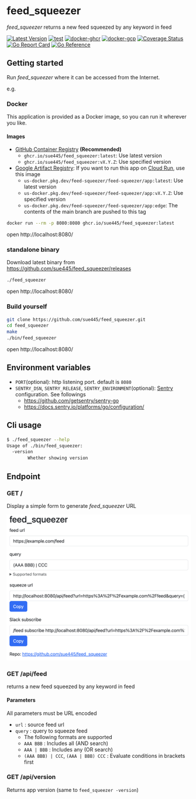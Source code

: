 # feed_squeezer
_feed_squeezer_ returns a new feed squeezed by any keyword in feed

[![Latest Version](https://img.shields.io/github/v/release/sue445/feed_squeezer)](https://github.com/sue445/feed_squeezer/releases)
[![test](https://github.com/sue445/feed_squeezer/actions/workflows/test.yml/badge.svg)](https://github.com/sue445/feed_squeezer/actions/workflows/test.yml)
[![docker-ghcr](https://github.com/sue445/feed_squeezer/actions/workflows/docker-ghcr.yml/badge.svg)](https://github.com/sue445/feed_squeezer/actions/workflows/docker-ghcr.yml)
[![docker-gcp](https://github.com/sue445/feed_squeezer/actions/workflows/docker-gcp.yml/badge.svg)](https://github.com/sue445/feed_squeezer/actions/workflows/docker-gcp.yml)
[![Coverage Status](https://coveralls.io/repos/github/sue445/feed_squeezer/badge.svg?branch=main)](https://coveralls.io/github/sue445/feed_squeezer?branch=main)
[![Go Report Card](https://goreportcard.com/badge/github.com/sue445/feed_squeezer)](https://goreportcard.com/report/github.com/sue445/feed_squeezer)
[![Go Reference](https://pkg.go.dev/badge/github.com/sue445/feed_squeezer.svg)](https://pkg.go.dev/github.com/sue445/feed_squeezer)

## Getting started
Run _feed_squeezer_ where it can be accessed from the Internet.

e.g.

### Docker
This application is provided as a Docker image, so you can run it wherever you like.

#### Images
* [GitHub Container Registry](https://github.com/sue445/feed_squeezer/pkgs/container/feed_squeezer) **(Recommended)**
  * `ghcr.io/sue445/feed_squeezer:latest`: Use latest version
  * `ghcr.io/sue445/feed_squeezer:vX.Y.Z`: Use specified version
* [Google Artifact Registry](https://console.cloud.google.com/artifacts/docker/feed-squeezer/us/feed-squeezer/app): If you want to run this app on [Cloud Run](https://cloud.google.com/run), use this image
  * `us-docker.pkg.dev/feed-squeezer/feed-squeezer/app:latest`: Use latest version
  * `us-docker.pkg.dev/feed-squeezer/feed-squeezer/app:vX.Y.Z`: Use specified version
  * `us-docker.pkg.dev/feed-squeezer/feed-squeezer/app:edge`: The contents of the main branch are pushed to this tag

```bash
docker run --rm -p 8080:8080 ghcr.io/sue445/feed_squeezer:latest
```

open http://localhost:8080/

### standalone binary
Download latest binary from https://github.com/sue445/feed_squeezer/releases

```bash
./feed_squeezer
```

open http://localhost:8080/

### Build yourself
```bash
git clone https://github.com/sue445/feed_squeezer.git
cd feed_squeezer
make
./bin/feed_squeezer
```

open http://localhost:8080/

## Environment variables
* `PORT`(optional): http listening port. default is `8080`
* `SENTRY_DSN`, `SENTRY_RELEASE`, `SENTRY_ENVIRONMENT`(optional): [Sentry](https://sentry.io/) configuration. See followings
  * https://github.com/getsentry/sentry-go
  * https://docs.sentry.io/platforms/go/configuration/

## Cli usage
```bash
$ ./feed_squeezer --help
Usage of ./bin/feed_squeezer:
  -version
        Whether showing version
```

## Endpoint
### GET /
Display a simple form to generate _feed_squeezer_ URL

![top](doc/top.png)

### GET /api/feed
returns a new feed squeezed by any keyword in feed

#### Parameters
All parameters must be URL encoded

* `url` : source feed url
* `query` : query to squeeze feed
  * The following formats are supported
  * `AAA BBB` : Includes all (AND search)
  * `AAA | BBB` : Includes any (OR search)
  * `(AAA BBB) | CCC`, `(AAA | BBB) CCC` : Evaluate conditions in brackets first

### GET /api/version
Returns app version (same to `feed_squeezer -version`)

